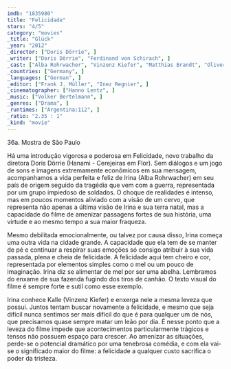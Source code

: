 ```yaml
---
imdb: "1835980"
title: "Felicidade"
stars: "4/5"
category: "movies"
_title: "Glück"
_year: "2012"
_director: ["Doris Dörrie", ]
_writer: ["Doris Dörrie", "Ferdinand von Schirach", ]
_cast: ["Alba Rohrwacher", "Vinzenz Kiefer", "Matthias Brandt", "Oliver Nägele", "Maren Kroymann", "Christina Große", "Paraschiva Dragus", "Margarita Broich", "Irene Rindje", ]
_countries: ["Germany", ]
_languages: ["German", ]
_editor: ["Frank J. Müller", "Inez Regnier", ]
_cinematographer: ["Hanno Lentz", ]
_music: ["Volker Bertelmann", ]
_genres: ["Drama", ]
_runtimes: ["Argentina:112", ]
_ratio: "2.35 : 1"
_kind: "movie"
---
```



36a. Mostra de São Paulo

Há uma introdução vigorosa e poderosa em Felicidade, novo trabalho da diretora Doris Dörrie (Hanami - Cerejeiras em Flor). Sem diálogos e um jogo de sons e imagens extremamente econômicos em sua mensagem, acompanhamos a vida perfeita e feliz de Irina (Alba Rohrwacher) em seu país de origem seguido da tragédia que vem com a guerra, representada por um grupo impiedoso de soldados. O choque de realidades é intenso, mas em poucos momentos aliviado com a visão de um cervo, que representa não apenas a última visão de Irina e sua terra natal, mas a capacidade do filme de amenizar passagens fortes de sua história, uma virtude e ao mesmo tempo a sua maior fraqueza.

Mesmo debilitada emocionalmente, ou talvez por causa disso, Irina começa uma outra vida na cidade grande. A capacidade que ela tem de se manter de pé e continuar a respirar suas emoções só consigo atribuir à sua vida passada, plena e cheia de felicidade. A felicidade aqui tem cheiro e cor, representada por elementos simples como o mel ou um pouco de imaginação. Irina diz se alimentar de mel por ser uma abelha. Lembramos do enxame de sua fazenda fugindo dos tiros de canhão. O texto visual do filme é sempre forte e sutil como esse exemplo.

Irina conhece Kalle (Vinzenz Kiefer) e enxerga nele a mesma leveza que possui. Juntos tentam buscar novamente a felicidade, e mesmo que seja difícil nunca sentimos ser mais difícil do que é para qualquer um de nós, que precisamos quase sempre matar um leão por dia. É nesse ponto que a leveza do filme impede que acontecimentos particularmente trágicos e tensos não possuem espaço para crescer. Ao amenizar as situações, perde-se o potencial dramático por uma tenebrosa comédia, e com ela vai-se o significado maior do filme: a felicidade a qualquer custo sacrifica o poder da tristeza.

